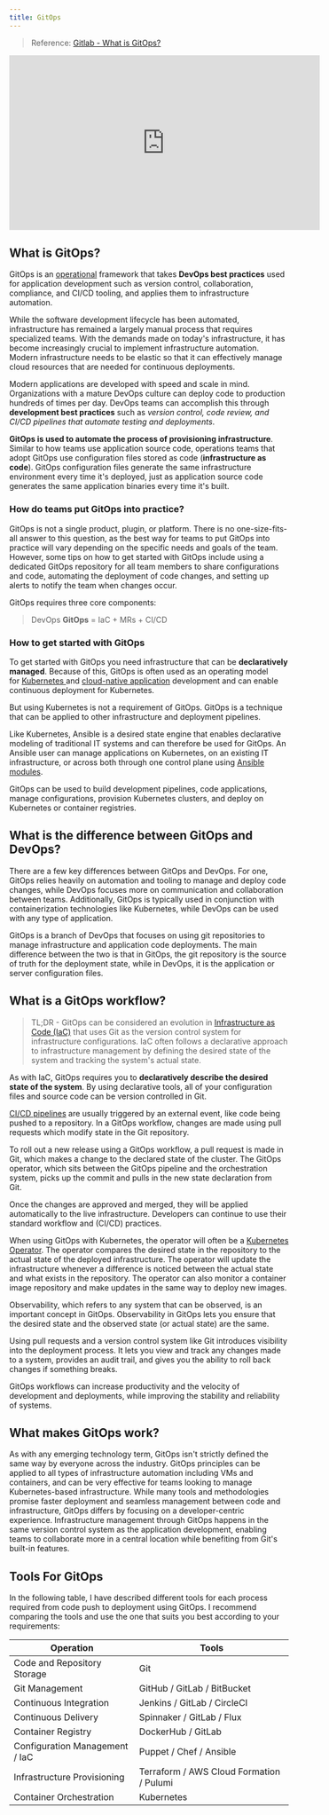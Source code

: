 ```yaml
---
title: GitOps
---
```


> Reference: [Gitlab - What is GitOps?](https://about.gitlab.com/topics/gitops/#what-is-git-ops)

<iframe width="560" height="315" src="https://www.youtube.com/embed/JtZfnrwOOAw" title="YouTube video player" frameBorder="0" allow="accelerometer; autoplay; clipboard-write; encrypted-media; gyroscope; picture-in-picture" allowFullScreen></iframe>

## What is GitOps? 

GitOps is an [operational](https://about.gitlab.com/topics/ops/) framework that takes **DevOps best practices** used for application development such as version control, collaboration, compliance, and CI/CD tooling, and applies them to infrastructure automation.

While the software development lifecycle has been automated, infrastructure has remained a largely manual process that requires specialized teams. With the demands made on today's infrastructure, it has become increasingly crucial to implement infrastructure automation. Modern infrastructure needs to be elastic so that it can effectively manage cloud resources that are needed for continuous deployments.

Modern applications are developed with speed and scale in mind. Organizations with a mature DevOps culture can deploy code to production hundreds of times per day. DevOps teams can accomplish this through **development best practices** such as *version control, code review, and CI/CD pipelines that automate testing and deployments*.

**GitOps is used to automate the process of provisioning infrastructure**. Similar to how teams use application source code, operations teams that adopt GitOps use configuration files stored as code (**infrastructure as code**). GitOps configuration files generate the same infrastructure environment every time it's deployed, just as application source code generates the same application binaries every time it's built.

### How do teams put GitOps into practice? 

GitOps is not a single product, plugin, or platform. There is no one-size-fits-all answer to this question, as the best way for teams to put GitOps into practice will vary depending on the specific needs and goals of the team. However, some tips on how to get started with GitOps include using a dedicated GitOps repository for all team members to share configurations and code, automating the deployment of code changes, and setting up alerts to notify the team when changes occur.

GitOps requires three core components:

> DevOps **GitOps** = IaC + MRs + CI/CD

### How to get started with GitOps

To get started with GitOps you need infrastructure that can be **declaratively managed**. Because of this, GitOps is often used as an operating model for [Kubernetes ](https://www.redhat.com/en/topics/containers/what-is-kubernetes)and [cloud-native application](https://www.redhat.com/en/topics/cloud-native-apps) development and can enable continuous deployment for Kubernetes.

But using Kubernetes is not a requirement of GitOps. GitOps is a technique that can be applied to other infrastructure and deployment pipelines.   

Like Kubernetes, Ansible is a desired state engine that enables declarative modeling of traditional IT systems and can therefore be used for GitOps. An Ansible user can manage applications on Kubernetes, on an existing IT infrastructure, or across both through one control plane using [Ansible modules](https://docs.ansible.com/ansible/2.9/modules/modules_by_category.html).

GitOps can be used to build development pipelines, code applications, manage configurations, provision Kubernetes clusters, and deploy on Kubernetes or container registries.


## What is the difference between GitOps and DevOps? 

There are a few key differences between GitOps and DevOps. For one, GitOps relies heavily on automation and tooling to manage and deploy code changes, while DevOps focuses more on communication and collaboration between teams. Additionally, GitOps is typically used in conjunction with containerization technologies like Kubernetes, while DevOps can be used with any type of application.

GitOps is a branch of DevOps that focuses on using git repositories to manage infrastructure and application code deployments. The main difference between the two is that in GitOps, the git repository is the source of truth for the deployment state, while in DevOps, it is the application or server configuration files.



## What is a GitOps workflow?

> TL;DR - GitOps can be considered an evolution in [Infrastructure as Code (IaC)](https://www.redhat.com/en/topics/automation/what-is-infrastructure-as-code-iac) that uses Git as the version control system for infrastructure configurations. IaC often follows a declarative approach to infrastructure management by defining the desired state of the system and tracking the system's actual state.

As with IaC, GitOps requires you to **declaratively describe the desired state of the system**. By using declarative tools, all of your configuration files and source code can be version controlled in Git.

[CI/CD pipelines](https://www.redhat.com/en/topics/devops/what-cicd-pipeline) are usually triggered by an external event, like code being pushed to a repository. In a GitOps workflow, changes are made using pull requests which modify state in the Git repository. 

To roll out a new release using a GitOps workflow, a pull request is made in Git, which makes a change to the declared state of the cluster. The GitOps operator, which sits between the GitOps pipeline and the orchestration system, picks up the commit and pulls in the new state declaration from Git.  

Once the changes are approved and merged, they will be applied automatically to the live infrastructure. Developers can continue to use their standard workflow and (CI/CD) practices.

When using GitOps with Kubernetes, the operator will often be a [Kubernetes Operator](https://www.redhat.com/en/topics/containers/what-is-a-kubernetes-operator). The operator compares the desired state in the repository to the actual state of the deployed infrastructure. The operator will update the infrastructure whenever a difference is noticed between the actual state and what exists in the repository. The operator can also monitor a container image repository and make updates in the same way to deploy new images.

Observability, which refers to any system that can be observed, is an important concept in GitOps. Observability in GitOps lets you ensure that the desired state and the observed state (or actual state) are the same.

Using pull requests and a version control system like Git introduces visibility into the deployment process. It lets you view and track any changes made to a system, provides an audit trail, and gives you the ability to roll back changes if something breaks.

GitOps workflows can increase productivity and the velocity of development and deployments, while improving the stability and reliability of systems.

## What makes GitOps work?

As with any emerging technology term, GitOps isn't strictly defined the same way by everyone across the industry. GitOps principles can be applied to all types of infrastructure automation including VMs and containers, and can be very effective for teams looking to manage Kubernetes-based infrastructure. While many tools and methodologies promise faster deployment and seamless management between code and infrastructure, GitOps differs by focusing on a developer-centric experience. Infrastructure management through GitOps happens in the same version control system as the application development, enabling teams to collaborate more in a central location while benefiting from Git's built-in features.


## Tools For GitOps

In the following table, I have described different tools for each process required from code push to deployment using GitOps. I recommend comparing the tools and use the one that suits you best according to your requirements: 

| Operation                   | Tools      |
| --------------------------- | ---------- |
| Code and Repository Storage | Git        | 
| Git Management              | GitHub     / GitLab / BitBucket |
| Continuous Integration      | Jenkins    / GitLab / CircleCI |
| Continuous Delivery         | Spinnaker  / GitLab / Flux |
| Container Registry          | DockerHub  / GitLab |
| Configuration Management / IaC    | Puppet     / Chef / Ansible |
| Infrastructure Provisioning | Terraform  / AWS Cloud Formation / Pulumi |
| Container Orchestration     | Kubernetes |
